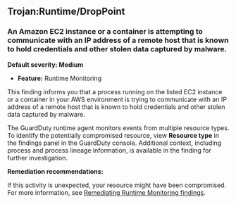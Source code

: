 Trojan:Runtime/DropPoint
------------------------

### An Amazon EC2 instance or a container is attempting to communicate with an IP address of a remote host that is known to hold credentials and other stolen data captured by malware.

**Default severity: Medium**

* **Feature:** Runtime Monitoring

This finding informs you that a process running on the listed EC2 instance or a container in your AWS environment is trying to communicate with an IP address of a remote host that is known to hold credentials and other stolen data captured by malware.

The GuardDuty runtime agent monitors events from multiple resource types. To identify the potentially compromised resource, view **Resource type** in the findings panel in the GuardDuty console. Additional context, including process and process lineage information, is available in the finding for further investigation.

**Remediation recommendations:**

If this activity is unexpected, your resource might have been compromised. For more information, see [Remediating Runtime Monitoring findings](https://docs.aws.amazon.com/guardduty/latest/ug/guardduty-remediate-runtime-monitoring.html).